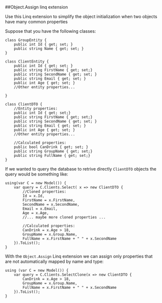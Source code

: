 ##Object.Assign linq extension


Use this Linq extension to simplify the object initialization when two objects have many common properties

Suppose that you have the following classes:
```
class GroupEntity { 
    public int Id { get; set; }
    public string Name { get; set; }
}

class ClientEntity {
    public int Id { get; set; }
    public string FirstName { get; set;}
    public string SecondName { get; set; }
    public string Email { get; set; }
    public int Age { get; set; }
    //Other entity properties...
    
}

class ClientDTO { 
    //Entity properties:
    public int Id { get; set;}
    public string FirstName { get; set;}
    public string SecondName { get; set; }
    public string Email { get; set; }
    public int Age { get; set; }
    //Other entity properties...

    //Calculated properties:
    public bool CanDrink { get; set; }
    public string GroupName { get; set;}
    public string FullName { get; set;}
}
```

If we wanted to query the database to retrive directly `ClientDTO` objects the query would be something like:

```
using(var C = new Model()) {
    var query = C.Clients.Select( x => new ClientDTO {
        //Cloned properties:
        Id = x.Id,
        FirstName = x.FirstName,
        SecondName = x.SecondName,
        Email = x.Email,
        Age = x.Age, 
        //... maybe more cloned properties ...

        //Calculated properties:
        CanDrink = x.Age > 18,
        GroupName = x.Group.Name,
        FullName = x.FirstName + " " + x.SecondName
    }).ToList();
}
```

With the `Object.Assign` Linq extension we can assign only properties that are not automatically mapped by name and type:
```
using (var C = new Model()) {
    var query = C.Clients.SelectClone(x => new ClientDTO {
		CanDrink = x.Age > 18,
        GroupName = x.Group.Name,
        FullName = x.FirstName + " " + x.SecondName
    }).ToList();
}
```